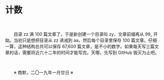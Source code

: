 # 计数

&emsp;&emsp;

&emsp;&emsp;目录 zz 满 100 篇文章了，于是新创建一个目录叫 zy，文章前缀再从 99_ 开始。当初只是想把目录从 zz 递减到 aa，然后每个目录里保存 100 篇文章。仔细一算，这种结构总共可以保存 67,600 篇文章，是不小的数字。如果每天写三篇文章的话，需要将近六十二年的时间才能写完。天哪，先写到 GitHub 毁灭为止吧。

&emsp;&emsp;

&emsp;&emsp;※ 商默，二〇一九年一月廿日 ※